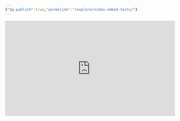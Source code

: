 ```yaml
---
{"dg-publish":true,"permalink":"/explore/video-embed-tests/"}
---
```


<iframe width="560" height="315" src="https://www.youtube.com/embed/Pwe-pA6TaZk" title="YouTube video player" frameborder="0" allow="accelerometer; autoplay; clipboard-write; encrypted-media; gyroscope; picture-in-picture" allowfullscreen></iframe>